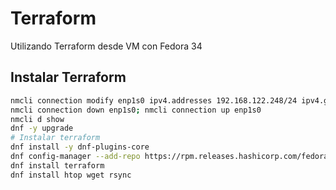 # Terraform

Utilizando Terraform desde VM con Fedora 34

## Instalar Terraform

```bash
nmcli connection modify enp1s0 ipv4.addresses 192.168.122.248/24 ipv4.gateway 192.168.122.1 ipv4.dns 192.168.122.1,8.8.8.8,4.2.2.1 ipv4.dns-search asus.net ipv4.method manual
nmcli connection down enp1s0; nmcli connection up enp1s0
nmcli d show
dnf -y upgrade
# Instalar terraform
dnf install -y dnf-plugins-core
dnf config-manager --add-repo https://rpm.releases.hashicorp.com/fedora/hashicorp.repo
dnf install terraform
dnf install htop wget rsync
```
